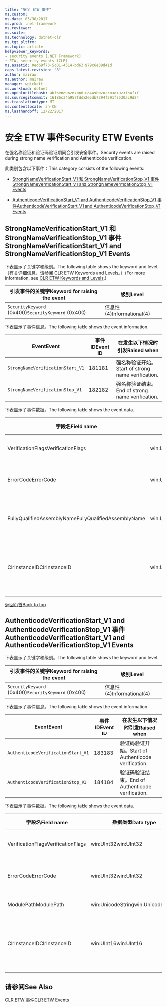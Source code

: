 ```yaml
---
title: "安全 ETW 事件"
ms.custom: 
ms.date: 03/30/2017
ms.prod: .net-framework
ms.reviewer: 
ms.suite: 
ms.technology: dotnet-clr
ms.tgt_pltfrm: 
ms.topic: article
helpviewer_keywords:
- security events [.NET Framework]
- ETW, security events (CLR)
ms.assetid: 0ed69f73-5c01-4514-bd63-979c6e38d41d
caps.latest.revision: "8"
author: mairaw
ms.author: mairaw
manager: wpickett
ms.workload: dotnet
ms.openlocfilehash: abf6e6896267b6d1c8449b020230381923f38f1f
ms.sourcegitcommit: 16186c34a957fdd52e5db7294f291f7530ac9d24
ms.translationtype: MT
ms.contentlocale: zh-CN
ms.lasthandoff: 12/22/2017
---
```

# <a name="security-etw-events"></a><span data-ttu-id="45a58-102">安全 ETW 事件</span><span class="sxs-lookup"><span data-stu-id="45a58-102">Security ETW Events</span></span>
<a name="top"></a> <span data-ttu-id="45a58-103">在强名称验证和验证码验证期间会引发安全事件。</span><span class="sxs-lookup"><span data-stu-id="45a58-103">Security events are raised during strong name verification and Authenticode verification.</span></span>  
  
 <span data-ttu-id="45a58-104">此类别包含以下事件：</span><span class="sxs-lookup"><span data-stu-id="45a58-104">This category consists of the following events:</span></span>  
  
-   [<span data-ttu-id="45a58-105">StrongNameVerificationStart_V1 和 StrongNameVerificationStop_V1 事件</span><span class="sxs-lookup"><span data-stu-id="45a58-105">StrongNameVerificationStart_V1 and StrongNameVerificationStop_V1 Events</span></span>](#strongnameverificationstart_v1_and_strongnameverificationstop_v1_events)  
  
-   [<span data-ttu-id="45a58-106">AuthenticodeVerificationStart_V1 and AuthenticodeVerificationStop_V1 事件</span><span class="sxs-lookup"><span data-stu-id="45a58-106">AuthenticodeVerificationStart_V1 and AuthenticodeVerificationStop_V1 Events</span></span>](#authenticodeverificationstart_v1_and_authenticodeverificationstop_v1_events)  
  
<a name="strongnameverificationstart_v1_and_strongnameverificationstop_v1_events"></a>   
## <a name="strongnameverificationstartv1-and-strongnameverificationstopv1-events"></a><span data-ttu-id="45a58-107">StrongNameVerificationStart_V1 和 StrongNameVerificationStop_V1 事件</span><span class="sxs-lookup"><span data-stu-id="45a58-107">StrongNameVerificationStart_V1 and StrongNameVerificationStop_V1 Events</span></span>  
 <span data-ttu-id="45a58-108">下表显示了关键字和级别。</span><span class="sxs-lookup"><span data-stu-id="45a58-108">The following table shows the keyword and level.</span></span> <span data-ttu-id="45a58-109">（有关详细信息，请参阅 [CLR ETW Keywords and Levels](../../../docs/framework/performance/clr-etw-keywords-and-levels.md)。）</span><span class="sxs-lookup"><span data-stu-id="45a58-109">(For more information, see [CLR ETW Keywords and Levels](../../../docs/framework/performance/clr-etw-keywords-and-levels.md).)</span></span>  
  
|<span data-ttu-id="45a58-110">引发事件的关键字</span><span class="sxs-lookup"><span data-stu-id="45a58-110">Keyword for raising the event</span></span>|<span data-ttu-id="45a58-111">级别</span><span class="sxs-lookup"><span data-stu-id="45a58-111">Level</span></span>|  
|-----------------------------------|-----------|  
|<span data-ttu-id="45a58-112">`SecurityKeyword` (0x400)</span><span class="sxs-lookup"><span data-stu-id="45a58-112">`SecurityKeyword` (0x400)</span></span>|<span data-ttu-id="45a58-113">信息性 (4)</span><span class="sxs-lookup"><span data-stu-id="45a58-113">Informational(4)</span></span>|  
  
 <span data-ttu-id="45a58-114">下表显示了事件信息。</span><span class="sxs-lookup"><span data-stu-id="45a58-114">The following table shows the event information.</span></span>  
  
|<span data-ttu-id="45a58-115">Event</span><span class="sxs-lookup"><span data-stu-id="45a58-115">Event</span></span>|<span data-ttu-id="45a58-116">事件 ID</span><span class="sxs-lookup"><span data-stu-id="45a58-116">Event ID</span></span>|<span data-ttu-id="45a58-117">在发生以下情况时引发</span><span class="sxs-lookup"><span data-stu-id="45a58-117">Raised when</span></span>|  
|-----------|--------------|-----------------|  
|`StrongNameVerificationStart_V1`|<span data-ttu-id="45a58-118">181</span><span class="sxs-lookup"><span data-stu-id="45a58-118">181</span></span>|<span data-ttu-id="45a58-119">强名称验证开始。</span><span class="sxs-lookup"><span data-stu-id="45a58-119">Start of strong name verification.</span></span>|  
|`StrongNameVerificationStop_V1`|<span data-ttu-id="45a58-120">182</span><span class="sxs-lookup"><span data-stu-id="45a58-120">182</span></span>|<span data-ttu-id="45a58-121">强名称验证结束。</span><span class="sxs-lookup"><span data-stu-id="45a58-121">End of strong name verification.</span></span>|  
  
 <span data-ttu-id="45a58-122">下表显示了事件数据。</span><span class="sxs-lookup"><span data-stu-id="45a58-122">The following table shows the event data.</span></span>  
  
|<span data-ttu-id="45a58-123">字段名</span><span class="sxs-lookup"><span data-stu-id="45a58-123">Field name</span></span>|<span data-ttu-id="45a58-124">数据类型</span><span class="sxs-lookup"><span data-stu-id="45a58-124">Data type</span></span>|<span data-ttu-id="45a58-125">说明</span><span class="sxs-lookup"><span data-stu-id="45a58-125">Description</span></span>|  
|----------------|---------------|-----------------|  
|<span data-ttu-id="45a58-126">VerificationFlags</span><span class="sxs-lookup"><span data-stu-id="45a58-126">VerificationFlags</span></span>|<span data-ttu-id="45a58-127">win:UInt32</span><span class="sxs-lookup"><span data-stu-id="45a58-127">win:UInt32</span></span>|<span data-ttu-id="45a58-128">验证标志。</span><span class="sxs-lookup"><span data-stu-id="45a58-128">The verification flags.</span></span>|  
|<span data-ttu-id="45a58-129">ErrorCode</span><span class="sxs-lookup"><span data-stu-id="45a58-129">ErrorCode</span></span>|<span data-ttu-id="45a58-130">win:UInt32</span><span class="sxs-lookup"><span data-stu-id="45a58-130">win:UInt32</span></span>|<span data-ttu-id="45a58-131">HResult 错误代码。</span><span class="sxs-lookup"><span data-stu-id="45a58-131">The HResult error code.</span></span>|  
|<span data-ttu-id="45a58-132">FullyQualifiedAssemblyName</span><span class="sxs-lookup"><span data-stu-id="45a58-132">FullyQualifiedAssemblyName</span></span>|<span data-ttu-id="45a58-133">win:UnicodeString</span><span class="sxs-lookup"><span data-stu-id="45a58-133">win:UnicodeString</span></span>|<span data-ttu-id="45a58-134">完全限定程序集名称。</span><span class="sxs-lookup"><span data-stu-id="45a58-134">The fully qualified assembly name.</span></span>|  
|<span data-ttu-id="45a58-135">ClrInstanceID</span><span class="sxs-lookup"><span data-stu-id="45a58-135">ClrInstanceID</span></span>|<span data-ttu-id="45a58-136">win:UInt16</span><span class="sxs-lookup"><span data-stu-id="45a58-136">win:UInt16</span></span>|<span data-ttu-id="45a58-137">CLR 或 CoreCLR 的实例的唯一 ID。</span><span class="sxs-lookup"><span data-stu-id="45a58-137">Unique ID for the instance of CLR or CoreCLR.</span></span>|  
  
 [<span data-ttu-id="45a58-138">返回页首</span><span class="sxs-lookup"><span data-stu-id="45a58-138">Back to top</span></span>](#top)  
  
<a name="authenticodeverificationstart_v1_and_authenticodeverificationstop_v1_events"></a>   
## <a name="authenticodeverificationstartv1-and-authenticodeverificationstopv1-events"></a><span data-ttu-id="45a58-139">AuthenticodeVerificationStart_V1 and AuthenticodeVerificationStop_V1 事件</span><span class="sxs-lookup"><span data-stu-id="45a58-139">AuthenticodeVerificationStart_V1 and AuthenticodeVerificationStop_V1 Events</span></span>  
 <span data-ttu-id="45a58-140">下表显示了关键字和级别。</span><span class="sxs-lookup"><span data-stu-id="45a58-140">The following table shows the keyword and level.</span></span>  
  
|<span data-ttu-id="45a58-141">引发事件的关键字</span><span class="sxs-lookup"><span data-stu-id="45a58-141">Keyword for raising the event</span></span>|<span data-ttu-id="45a58-142">级别</span><span class="sxs-lookup"><span data-stu-id="45a58-142">Level</span></span>|  
|-----------------------------------|-----------|  
|<span data-ttu-id="45a58-143">`SecurityKeyword` (0x400)</span><span class="sxs-lookup"><span data-stu-id="45a58-143">`SecurityKeyword` (0x400)</span></span>|<span data-ttu-id="45a58-144">信息性 (4)</span><span class="sxs-lookup"><span data-stu-id="45a58-144">Informational(4)</span></span>|  
  
 <span data-ttu-id="45a58-145">下表显示了事件信息。</span><span class="sxs-lookup"><span data-stu-id="45a58-145">The following table shows the event information.</span></span>  
  
|<span data-ttu-id="45a58-146">Event</span><span class="sxs-lookup"><span data-stu-id="45a58-146">Event</span></span>|<span data-ttu-id="45a58-147">事件 ID</span><span class="sxs-lookup"><span data-stu-id="45a58-147">Event ID</span></span>|<span data-ttu-id="45a58-148">在发生以下情况时引发</span><span class="sxs-lookup"><span data-stu-id="45a58-148">Raised when</span></span>|  
|-----------|--------------|-----------------|  
|`AuthenticodeVerificationStart_V1`|<span data-ttu-id="45a58-149">183</span><span class="sxs-lookup"><span data-stu-id="45a58-149">183</span></span>|<span data-ttu-id="45a58-150">验证码验证开始。</span><span class="sxs-lookup"><span data-stu-id="45a58-150">Start of Authenticode verification.</span></span>|  
|`AuthenticodeVerificationStop_V1`|<span data-ttu-id="45a58-151">184</span><span class="sxs-lookup"><span data-stu-id="45a58-151">184</span></span>|<span data-ttu-id="45a58-152">验证码验证结束。</span><span class="sxs-lookup"><span data-stu-id="45a58-152">End of Authenticode verification.</span></span>|  
  
 <span data-ttu-id="45a58-153">下表显示了事件数据。</span><span class="sxs-lookup"><span data-stu-id="45a58-153">The following table shows the event data.</span></span>  
  
|<span data-ttu-id="45a58-154">字段名</span><span class="sxs-lookup"><span data-stu-id="45a58-154">Field name</span></span>|<span data-ttu-id="45a58-155">数据类型</span><span class="sxs-lookup"><span data-stu-id="45a58-155">Data type</span></span>|<span data-ttu-id="45a58-156">说明</span><span class="sxs-lookup"><span data-stu-id="45a58-156">Description</span></span>|  
|----------------|---------------|-----------------|  
|<span data-ttu-id="45a58-157">VerificationFlags</span><span class="sxs-lookup"><span data-stu-id="45a58-157">VerificationFlags</span></span>|<span data-ttu-id="45a58-158">win:UInt32</span><span class="sxs-lookup"><span data-stu-id="45a58-158">win:UInt32</span></span>|<span data-ttu-id="45a58-159">验证标志。</span><span class="sxs-lookup"><span data-stu-id="45a58-159">The verification flags.</span></span>|  
|<span data-ttu-id="45a58-160">ErrorCode</span><span class="sxs-lookup"><span data-stu-id="45a58-160">ErrorCode</span></span>|<span data-ttu-id="45a58-161">win:UInt32</span><span class="sxs-lookup"><span data-stu-id="45a58-161">win:UInt32</span></span>|<span data-ttu-id="45a58-162">HResult 错误代码。</span><span class="sxs-lookup"><span data-stu-id="45a58-162">The HResult error code.</span></span>|  
|<span data-ttu-id="45a58-163">ModulePath</span><span class="sxs-lookup"><span data-stu-id="45a58-163">ModulePath</span></span>|<span data-ttu-id="45a58-164">win:UnicodeString</span><span class="sxs-lookup"><span data-stu-id="45a58-164">win:UnicodeString</span></span>|<span data-ttu-id="45a58-165">模块路径。</span><span class="sxs-lookup"><span data-stu-id="45a58-165">The module path.</span></span>|  
|<span data-ttu-id="45a58-166">ClrInstanceID</span><span class="sxs-lookup"><span data-stu-id="45a58-166">ClrInstanceID</span></span>|<span data-ttu-id="45a58-167">win:UInt16</span><span class="sxs-lookup"><span data-stu-id="45a58-167">win:UInt16</span></span>|<span data-ttu-id="45a58-168">CLR 或 CoreCLR 的实例的唯一 ID。</span><span class="sxs-lookup"><span data-stu-id="45a58-168">Unique ID for the instance of CLR or CoreCLR.</span></span>|  
  
## <a name="see-also"></a><span data-ttu-id="45a58-169">请参阅</span><span class="sxs-lookup"><span data-stu-id="45a58-169">See Also</span></span>  
 [<span data-ttu-id="45a58-170">CLR ETW 事件</span><span class="sxs-lookup"><span data-stu-id="45a58-170">CLR ETW Events</span></span>](../../../docs/framework/performance/clr-etw-events.md)
